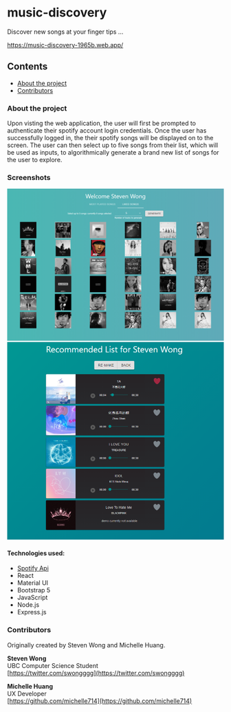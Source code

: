 # music-discovery

Discover new songs at your finger tips ...

https://music-discovery-1965b.web.app/

## Contents

* [About the project](#about-the-project)
* [Contributors](#contributors)

### About the project

Upon visting the web application, the user will first be prompted to authenticate their spotify account login credentials. Once the user has successfully logged in, the their spotify songs will be displayed on to the screen. The user can then select up to five songs from their list, which will be used as inputs, to algorithmically generate a brand new list of songs for the user to explore.

### Screenshots

<img src="docs/img/welcome-page.png" alt="Screenshot" width="600"/>
<img src="docs/img/reccomended-list.png" alt="Screenshot" width="600"/>

#### Technologies used:
- [Spotify Api](https://developer.mozilla.org/en-US/docs/Web/API/Web_Crypto_API)
- React
- Material UI
- Bootstrap 5
- JavaScript
- Node.js
- Express.js

### Contributors

Originally created by Steven Wong and Michelle Huang.

**Steven Wong**<br>
UBC Computer Science Student<br>
[https://twitter.com/swongggg](https://twitter.com/swongggg)

**Michelle Huang**<br>
UX Developer<br>
[https://github.com/michelle714](https://github.com/michelle714)